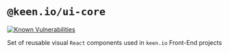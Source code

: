 # `@keen.io/ui-core`

[![Known Vulnerabilities](https://snyk.io/test/github/keen/keen/badge.svg?targetFile=packages/ui-core/package.json)](https://snyk.io/test/github/keen/keen?targetFile=packages/ui-core/package.json)

Set of reusable visual `React` components used in `keen.io` Front-End projects
